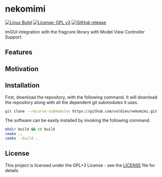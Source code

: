 # nekomimi

[![Linux Build](https://github.com/voldien/nekomimi/actions/workflows/linux-build.yml/badge.svg)](https://github.com/voldien/nekomimi/actions/workflows/linux-build.yml)
[![License: GPL v3](https://img.shields.io/badge/License-GPLv3-blue.svg)](https://www.gnu.org/licenses/gpl-3.0)
[![GitHub release](https://img.shields.io/github/release/voldien/nekomimi.svg)](https://github.com/voldien/nekomimi/releases)

ImGUI integration with the fragcore library with Model View Controller Support.

## Features

## Motivation


## Installation

First, download the repository, with the following command. It will download the repository along with all the dependent git submodules it uses.

```bash
git clone --recurse-submodules https://github.com/voldien/nekomimi.git
```

The software can be easily installed by invoking the following command.

```bash
mkdir build && cd build
cmake ..
cmake --build .
```

## License

This project is licensed under the GPL+3 License - see the [LICENSE](LICENSE) file for details
